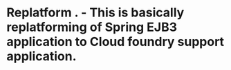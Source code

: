 # Replatform . -  This is basically replatforming of Spring EJB3 application to Cloud foundry support application.
